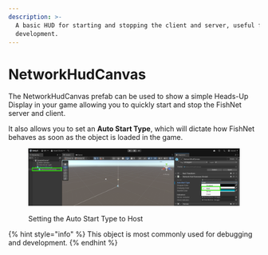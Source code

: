 ```yaml
---
description: >-
  A basic HUD for starting and stopping the client and server, useful for
  development.
---
```


# NetworkHudCanvas

The NetworkHudCanvas prefab can be used to show a simple Heads-Up Display in your game allowing you to quickly start and stop the FishNet server and client.

It also allows you to set an **Auto Start Type**, which will dictate how FishNet behaves as soon as the object is loaded in the game.

<figure><img src="../../.gitbook/assets/setting-autostart-type.png" alt=""><figcaption><p>Setting the Auto Start Type to Host</p></figcaption></figure>

{% hint style="info" %}
This object is most commonly used for debugging and development.
{% endhint %}

